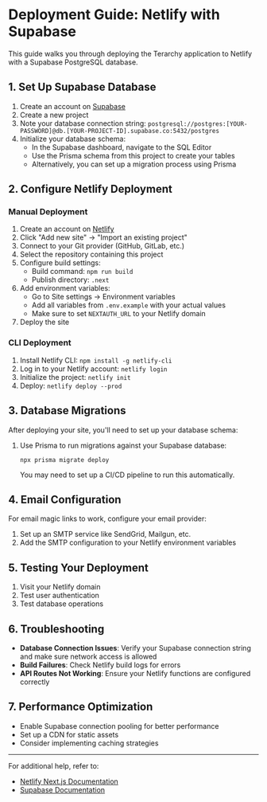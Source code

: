 # Deployment Guide: Netlify with Supabase

This guide walks you through deploying the Terarchy application to Netlify with a Supabase PostgreSQL database.

## 1. Set Up Supabase Database

1. Create an account on [Supabase](https://supabase.com)
2. Create a new project
3. Note your database connection string: `postgresql://postgres:[YOUR-PASSWORD]@db.[YOUR-PROJECT-ID].supabase.co:5432/postgres`
4. Initialize your database schema:
   - In the Supabase dashboard, navigate to the SQL Editor
   - Use the Prisma schema from this project to create your tables
   - Alternatively, you can set up a migration process using Prisma

## 2. Configure Netlify Deployment

### Manual Deployment

1. Create an account on [Netlify](https://netlify.com)
2. Click "Add new site" → "Import an existing project"
3. Connect to your Git provider (GitHub, GitLab, etc.)
4. Select the repository containing this project
5. Configure build settings:
   - Build command: `npm run build`
   - Publish directory: `.next`
6. Add environment variables:
   - Go to Site settings → Environment variables
   - Add all variables from `.env.example` with your actual values
   - Make sure to set `NEXTAUTH_URL` to your Netlify domain
7. Deploy the site

### CLI Deployment

1. Install Netlify CLI: `npm install -g netlify-cli`
2. Log in to your Netlify account: `netlify login`
3. Initialize the project: `netlify init`
4. Deploy: `netlify deploy --prod`

## 3. Database Migrations

After deploying your site, you'll need to set up your database schema:

1. Use Prisma to run migrations against your Supabase database:

   ```
   npx prisma migrate deploy
   ```

   You may need to set up a CI/CD pipeline to run this automatically.

## 4. Email Configuration

For email magic links to work, configure your email provider:

1. Set up an SMTP service like SendGrid, Mailgun, etc.
2. Add the SMTP configuration to your Netlify environment variables

## 5. Testing Your Deployment

1. Visit your Netlify domain
2. Test user authentication
3. Test database operations

## 6. Troubleshooting

- **Database Connection Issues**: Verify your Supabase connection string and make sure network access is allowed
- **Build Failures**: Check Netlify build logs for errors
- **API Routes Not Working**: Ensure your Netlify functions are configured correctly

## 7. Performance Optimization

- Enable Supabase connection pooling for better performance
- Set up a CDN for static assets
- Consider implementing caching strategies

---

For additional help, refer to:

- [Netlify Next.js Documentation](https://docs.netlify.com/integrations/frameworks/next-js/overview/)
- [Supabase Documentation](https://supabase.com/docs)
